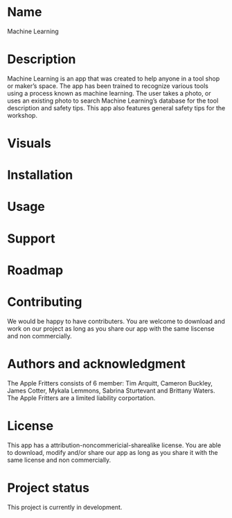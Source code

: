# Name
Machine Learning

# Description
Machine Learning is an app that was created to help anyone in a tool shop or maker’s space. The app has been trained to recognize various tools using a process known as machine learning. The user takes a photo, or uses an existing photo to search Machine Learning’s database for the tool description and safety tips. This app also features general safety tips for the workshop. 

# Visuals

# Installation

# Usage

# Support

# Roadmap

# Contributing
We would be happy to have contributers. You are welcome to download and work on our project as long as you share our app with the same liscense and non commercially.

# Authors and acknowledgment
The Apple Fritters consists of 6 member: Tim Arquitt, Cameron Buckley, James Cotter, Mykala Lemmons, Sabrina Sturtevant  and Brittany Waters. The Apple Fritters are a limited liability corportation. 

# License
This app has a attribution-noncommericial-sharealike license. You are able to download, modify and/or share our app as long as you share it with the same license and non commercially.  

# Project status
This project is currently in development. 

